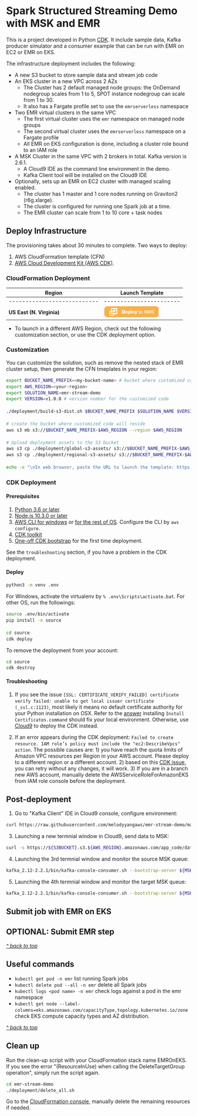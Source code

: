 # Spark Structured Streaming Demo with MSK and EMR

This is a project developed in Python [CDK](https://docs.aws.amazon.com/cdk/latest/guide/home.html).
It include sample data, Kafka producer simulator and a consumer example that can be run with EMR on EC2 or EMR on EKS. 

The infrastructure deployment includes the following:
- A new S3 bucket to store sample data and stream job code
- An EKS cluster in a new VPC across 2 AZs
    - The Cluster has 2 default managed node groups: the OnDemand nodegroup scales from 1 to 5, SPOT instance nodegroup can scale from 1 to 30. 
    - It also has a Fargate profile set to use the `emrserverless` namespace
- Two EMR virtual clusters in the same VPC
    - The first virtual cluster uses the `emr` namespace on managed node groups
    - The second virtual cluster uses the `emrserverless` namespace on a Fargate profile
    - All EMR on EKS configuration is done, including a cluster role bound to an IAM role
- A MSK Cluster in the same VPC with 2 brokers in total. Kafka version is 2.6.1.
    - A Cloud9 IDE as the command line environment in the demo. 
    - Kafka Client tool will be installed on the Cloud9 IDE
- Optionally, sets up an EMR on EC2 cluster with managed scaling enabled.
    - The cluster has 1 master and 1 core nodes running on Graviton2 (r6g.xlarge).
    - The cluster is configured for running one Spark job at a time.
    - The EMR cluster can scale from 1 to 10 core + task nodes

## Deploy Infrastructure

The provisioning takes about 30 minutes to complete. 
Two ways to deploy:
1. AWS CloudFormation template (CFN) 
2. [AWS Cloud Development Kit (AWS CDK)](https://docs.aws.amazon.com/cdk/latest/guide/home.html).

### CloudFormation Deployment

  |   Region  |   Launch Template |
  |  ---------------------------   |   -----------------------  |
  |  ---------------------------   |   -----------------------  |
  **US East (N. Virginia)**| [![Deploy to AWS](source/app_resources/00-deploy-to-aws.png)](https://console.aws.amazon.com/cloudformation/home?region=us-east-1#/stacks/quickcreate?stackName=StreamOnEKS&templateURL=https://blogpost-sparkoneks-us-east-1.s3.amazonaws.com/emr-stream-demo/v1.0.0/StreamOnEKS.template) 

* To launch in a different AWS Region, check out the following customization section, or use the CDK deployment option.

### Customization
You can customize the solution, such as remove the nested stack of EMR cluster setup, then generate the CFN tmeplates in your region: 
```bash
export BUCKET_NAME_PREFIX=<my-bucket-name> # bucket where customized code will reside
export AWS_REGION=<your-region>
export SOLUTION_NAME=emr-stream-demo
export VERSION=v1.0.0 # version number for the customized code

./deployment/build-s3-dist.sh $BUCKET_NAME_PREFIX $SOLUTION_NAME $VERSION

# create the bucket where customized code will reside
aws s3 mb s3://$BUCKET_NAME_PREFIX-$AWS_REGION --region $AWS_REGION

# Upload deployment assets to the S3 bucket
aws s3 cp ./deployment/global-s3-assets/ s3://$BUCKET_NAME_PREFIX-$AWS_REGION/$SOLUTION_NAME/$VERSION/ --recursive --acl bucket-owner-full-control
aws s3 cp ./deployment/regional-s3-assets/ s3://$BUCKET_NAME_PREFIX-$AWS_REGION/$SOLUTION_NAME/$VERSION/ --recursive --acl bucket-owner-full-control

echo -e "\nIn web browser, paste the URL to launch the template: https://console.aws.amazon.com/cloudformation/home?region=$AWS_REGION#/stacks/quickcreate?stackName=StreamOnEKS&templateURL=https://$BUCKET_NAME_PREFIX-$AWS_REGION.s3.amazonaws.com/$SOLUTION_NAME/$VERSION/StreamOnEKS.template\n"
```

### CDK Deployment

#### Prerequisites 
1. [Python 3.6 or later](https://www.python.org/downloads/).
2. [Node.js 10.3.0 or later](https://nodejs.org/en/)
3. [AWS CLI for windows](https://docs.aws.amazon.com/cli/latest/userguide/install-windows.html#install-msi-on-windows) or [for the rest of OS](https://docs.aws.amazon.com/cli/latest/userguide/install-macos.html#install-macosos-bundled). Configure the CLI by `aws configure`.
4. [CDK toolkit](https://cdkworkshop.com/15-prerequisites/500-toolkit.html)
5. [One-off CDK bootstrap](https://cdkworkshop.com/20-typescript/20-create-project/500-deploy.html) for the first time deployment.

See the `troubleshooting` section, if you have a problem in the CDK deployment.

#### Deploy
```bash
python3 -m venv .env
```
For Windows, activate the virtualenv by `% .env\Scripts\activate.bat`.
For other OS, run the followings:
```bash
source .env/bin/activate
pip install -e source

cd source
cdk deploy
```
To remove the deployment from your account:
```bash
cd source
cdk destroy
```
#### Troubleshooting

1. If you see the issue `[SSL: CERTIFICATE_VERIFY_FAILED] certificate verify failed: unable to get local issuer certificate (_ssl.c:1123)`, most likely it means no default certificate authority for your Python installation on OSX. Refer to the [answer](https://stackoverflow.com/questions/52805115/0nd) installing `Install Certificates.command` should fix your local environment. Otherwise, use [Cloud9](https://aws.amazon.com/cloud9/details/) to deploy the CDK instead.

2. If an error appears during the CDK deployment: `Failed to create resource. IAM role’s policy must include the "ec2:DescribeVpcs" action`. The possible causes are: 1) you have reach the quota limits of Amazon VPC resources per Region in your AWS account. Please deploy to a different region or a different account. 2) based on this [CDK issue](https://github.com/aws/aws-cdk/issues/9027), you can retry without any changes, it will work. 3) If you are in a branch new AWS account, manually delete the AWSServiceRoleForAmazonEKS from IAM role console before the deployment. 

## Post-deployment

1. Go to "Kafka Client" IDE in Cloud9 console, configure environment:
```bash
curl https://raw.githubusercontent.com/melodyyangaws/emr-stream-demo/master/deployment/app_code/post-deployment.sh | bash
```
3. Launching a new termnial window in Cloud9, send data to MSK:
```bash
curl -s https://${S3BUCKET}.s3.${AWS_REGION}.amazonaws.com/app_code/data/nycTaxiRides.gz | zcat | split -l 10000 --filter="kafka_2.12-2.2.1/bin/kafka-console-producer.sh --broker-list ${MSK_SERVER} --topic taxirides; sleep 0.2" > /dev/null
```
4. Launching the 3rd termnial window and monitor the source MSK queue:
```bash
kafka_2.12-2.2.1/bin/kafka-console-consumer.sh --bootstrap-server ${MSK_SERVER} --topic taxirides --from-beginning
```
5. Launching the 4th termnial window and monitor the target MSK queue:
```bash
kafka_2.12-2.2.1/bin/kafka-console-consumer.sh --bootstrap-server ${MSK_SERVER} --topic taxirides_output --from-beginning
```

## Submit job with EMR on EKS

## OPTIONAL: Submit EMR step



[*^ back to top*](#Table-of-Contents)
## Useful commands

 * `kubectl get pod -n emr`               list running Spark jobs
 * `kubectl delete pod --all -n emr`      delete all Spark jobs
 * `kubectl logs <pod name> -n emr`       check logs against a pod in the emr namespace
 * `kubectl get node --label-columns=eks.amazonaws.com/capacityType,topology.kubernetes.io/zone` check EKS compute capacity types and AZ distribution.

[*^ back to top*](#Table-of-Contents)
## Clean up
Run the clean-up script with your CloudFormation stack name EMROnEKS. If you see the error "(ResourceInUse) when calling the DeleteTargetGroup operation", simply run the script again.
```bash
cd emr-stream-demo
./deployment/delete_all.sh
```
Go to the [CloudFormation console](https://console.aws.amazon.com/cloudformation/home?region=us-east-1), manually delete the remaining resources if needed.
